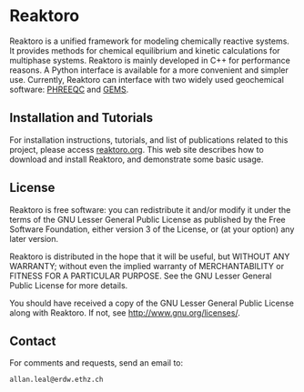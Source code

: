 # Reaktoro

Reaktoro is a unified framework for modeling chemically reactive systems. It provides methods for chemical equilibrium and kinetic calculations for multiphase systems. Reaktoro is mainly developed in C++ for performance reasons. A Python interface is available for a more convenient and simpler use. Currently, Reaktoro can interface with two widely used geochemical software: [PHREEQC](http://wwwbrr.cr.usgs.gov/projects/GWC_coupled/phreeqc/) and [GEMS](http://gems.web.psi.ch/). 

## Installation and Tutorials

For installation instructions, tutorials, and list of publications related to this project, please access [reaktoro.org](http://www.reaktoro.org). This web site describes how to download and install Reaktoro, and demonstrate some basic usage.


## License

Reaktoro is free software: you can redistribute it and/or modify
it under the terms of the GNU Lesser General Public License as published by
the Free Software Foundation, either version 3 of the License, or
(at your option) any later version.

Reaktoro is distributed in the hope that it will be useful,
but WITHOUT ANY WARRANTY; without even the implied warranty of
MERCHANTABILITY or FITNESS FOR A PARTICULAR PURPOSE. See the
GNU Lesser General Public License for more details.

You should have received a copy of the GNU Lesser General Public License
along with Reaktoro. If not, see <http://www.gnu.org/licenses/>.

## Contact

For comments and requests, send an email to:

    allan.leal@erdw.ethz.ch